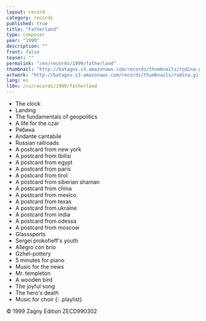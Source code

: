 ```yaml
---
layout: record
category: records
published: true
title: "Fatherland"
type: composer
year: "1999"
description: ""
front: false
teaser: ""
permalink: "/en/records/1999/fatherland"
thumbnail: "http://batagov.s3.amazonaws.com/records/thumbnails/rodina.gif"
artwork: "http://batagov.s3.amazonaws.com/records/thumbnails/rodina.gif"
lang: en
l10n: /ru/records/1999/fatherland
---
```


- The clock	 
- Landing	 
- The fundamentals of geopolitics	 
- A life for the czar	 
- Рябина	 
- Andante cantabile	 
- Russian railroads	 
- A postcard from new york	 
- A postcard from tbilisi	 
- A postcard from egypt	 
- A postcard from paris	 
- A postcard from tirol	 
- A postcard from siberian shaman	 
- A postcard from china	 
- A postcard from mexico	 
- A postcard from texas	 
- A postcard from ukraine	 
- A postcard from india	 
- A postcard from odessa	 
- A postcard from moscow	 
- Glasssports	 
- Sergei prokofieff's youth	 
- Allegro con brio	 
- Gzhel-pottery	 
- 5 minutes for piano	 
- Music for the news	 
- Mr. templeton	 
- A wooden bird	 
- The joyful song	 
- The hero's death	 
- Music for choir
{: .playlist} 

© 1999 Zagny Edition ZECD990302
